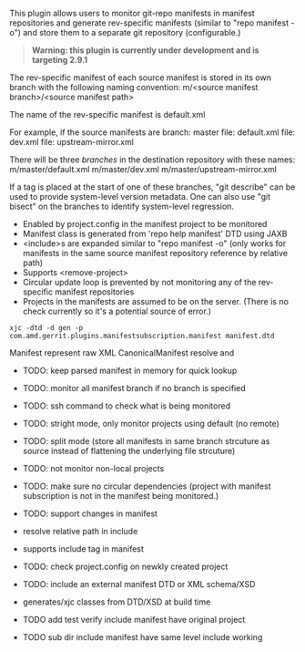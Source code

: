 This plugin allows users to monitor git-repo manifests in manifest repositories
and generate rev-specific manifests (similar to "repo manifest -o") and store
them to a separate git repository (configurable.)

> **Warning: this plugin is currently under development and is targeting 2.9.1**

The rev-specific manifest of each source manifest is stored in its own branch
with the following naming convention:
m/\<source manifest branch\>/\<source manifest path\>

The name of the rev-specific manifest is default.xml

For example, if the source manifests are
branch: master
file: default.xml
file: dev.xml
file: upstream-mirror.xml

There will be three *branches* in the destination repository with these names:
m/master/default.xml
m/master/dev.xml
m/master/upstream-mirror.xml

If a tag is placed at the start of one of these branches, "git describe" can be
used to provide system-level version metadata.  One can also use "git bisect" on
the branches to identify system-level regression.

* Enabled by project.config in the manifest project to be monitored
* Manifest class is generated from 'repo help manifest' DTD using JAXB
* \<include\>s are expanded similar to "repo manifest -o" (only works for
manifests in the same source manifest repository reference by relative path)
* Supports \<remove-project\>
* Circular update loop is prevented by not monitoring any of the rev-specific
manifest repositories
* Projects in the manifests are assumed to be on the server.  (There is no check
currently so it's a potential source of error.)


```
xjc -dtd -d gen -p com.amd.gerrit.plugins.manifestsubscription.manifest manifest.dtd
```

Manifest represent raw XML
CanonicalManifest resolve <include> and <remove-project>

* TODO: keep parsed manifest in memory for quick lookup
* TODO: monitor all manifest branch if no branch is specified
* TODO: ssh command to check what is being monitored
* TODO: stright mode, only monitor projects using default (no remote)
* TODO: split mode (store all manifests in same branch strcuture as source instead of flattening the underlying file strcuture)
* TODO: not monitor non-local projects

* TODO: make sure no circular dependencies (project with manifest subscription is not in the
manifest being monitored.)
* TODO: support changes in manifest

* resolve relative path in include
* supports include tag in manifest

* TODO: check project.config on newkly created project

* TODO: include an external manifest DTD or XML schema/XSD
* generates/xjc classes from DTD/XSD at build time
* TODO add test verify include manifest have original project
* TODO sub dir include manifest have same level include working
